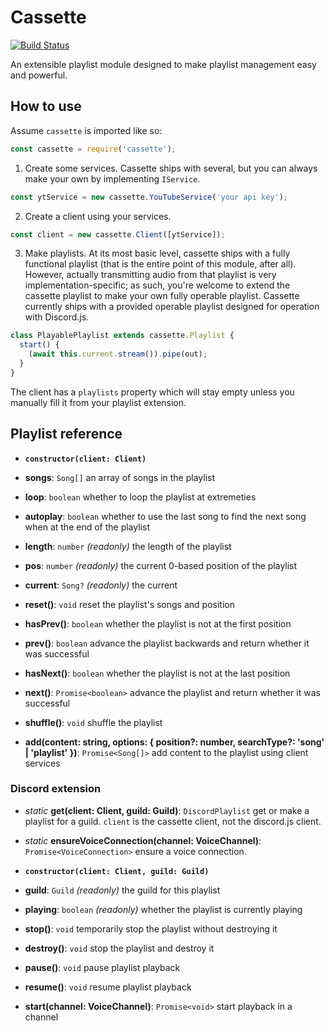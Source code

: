 # Cassette
[![Build Status](https://travis-ci.org/appellation/cassette.svg?branch=master)](https://travis-ci.org/appellation/cassette)

An extensible playlist module designed to make playlist management easy and powerful.

## How to use

Assume `cassette` is imported like so:

```js
const cassette = require('cassette');
```

1. Create some services. Cassette ships with several, but you can always make your own by implementing `IService`.

```js
const ytService = new cassette.YouTubeService('your api key');
```

2. Create a client using your services.

```js
const client = new cassette.Client([ytService]);
```

3. Make playlists. At its most basic level, cassette ships with a fully functional playlist (that is the entire point of this module, after all).  However, actually transmitting audio from that playlist is very implementation-specific; as such, you're welcome to extend the cassette playlist to make your own fully operable playlist.  Cassette currently ships with a provided operable playlist designed for operation with Discord.js.

```js
class PlayablePlaylist extends cassette.Playlist {
  start() {
    (await this.current.stream()).pipe(out);
  }
}
```

The client has a `playlists` property which will stay empty unless you manually fill it from your playlist extension.

## Playlist reference

- **`constructor(client: Client)`**

- **songs**: `Song[]` an array of songs in the playlist
- **loop**: `boolean` whether to loop the playlist at extremeties
- **autoplay**: `boolean` whether to use the last song to find the next song when at the end of the playlist
- **length**: `number` *(readonly)* the length of the playlist
- **pos**: `number` *(readonly)* the current 0-based position of the playlist
- **current**: `Song?` *(readonly)* the current

- **reset()**: `void` reset the playlist's songs and position
- **hasPrev()**: `boolean` whether the playlist is not at the first position
- **prev()**: `boolean` advance the playlist backwards and return whether it was successful
- **hasNext()**: `boolean` whether the playlist is not at the last position
- **next()**: `Promise<boolean>` advance the playlist and return whether it was successful
- **shuffle()**: `void` shuffle the playlist
- **add(content: string, options: { position?: number, searchType?: 'song' | 'playlist' })**: `Promise<Song[]>` add content to the playlist using client services

### Discord extension

- *static* **get(client: Client, guild: Guild)**: `DiscordPlaylist` get or make a playlist for a guild. `client` is the cassette client, not the discord.js client.
- *static* **ensureVoiceConnection(channel: VoiceChannel)**: `Promise<VoiceConnection>` ensure a voice connection.

- **`constructor(client: Client, guild: Guild)`**

- **guild**: `Guild` *(readonly)* the guild for this playlist
- **playing**: `boolean` *(readonly)* whether the playlist is currently playing

- **stop()**: `void` temporarily stop the playlist without destroying it
- **destroy()**: `void` stop the playlist and destroy it
- **pause()**: `void` pause playlist playback
- **resume()**: `void` resume playlist playback
- **start(channel: VoiceChannel)**: `Promise<void>` start playback in a channel
